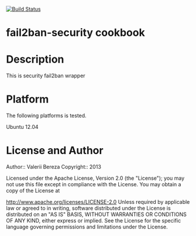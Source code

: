 [![Build Status](https://secure.travis-ci.org/vbereza/fail2ban-security-cookbook.png?branch=master)](https://travis-ci.org/vbereza/fail2ban-security-cookbook)

# fail2ban-security cookbook

# Description

This is security fail2ban wrapper

# Platform

The following platforms is tested.

Ubuntu 12.04

# License and Author

Author:: Valerii Bereza
Copyright:: 2013

Licensed under the Apache License, Version 2.0 (the "License"); you may not use this file except in compliance with the License. You may obtain a copy of the License at

http://www.apache.org/licenses/LICENSE-2.0
Unless required by applicable law or agreed to in writing, software distributed under the License is distributed on an "AS IS" BASIS, WITHOUT WARRANTIES OR CONDITIONS OF ANY KIND, either express or implied. See the License for the specific language governing permissions and limitations under the License.
